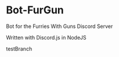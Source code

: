 # Bot-FurGun
Bot for the Furries With Guns Discord Server

Written with Discord.js in NodeJS

testBranch